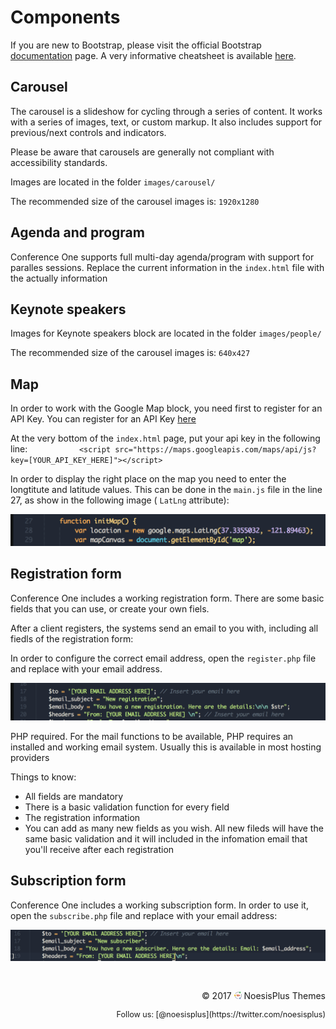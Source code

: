 # Components

If you are new to Bootstrap, please visit the official Bootstrap [documentation](https://v4-alpha.getbootstrap.com/getting-started/introduction/) page. A very informative cheatsheet is available [here](https://hackerthemes.com/bootstrap-cheatsheet/).

## Carousel
The carousel is a slideshow for cycling through a series of content. It works with a series of images, text, or custom markup. It also includes support for previous/next controls and indicators.

Please be aware that carousels are generally not compliant with accessibility standards.

Images are located in the folder `images/carousel/`

The recommended size of the carousel images is: `1920x1280` 

## Agenda and program
Conference One supports full multi-day agenda/program with support for paralles sessions. Replace the current information in the `index.html` file with the actually information 

## Keynote speakers
Images for Keynote speakers block are located in the folder `images/people/`

The recommended size of the carousel images is: `640x427` 


## Map
In order to work with the Google Map block, you need first to register for an API Key. You can register for an API Key [here](https://developers.google.com/maps/documentation/javascript/get-api-key)

At the very bottom of the `index.html` page, put your api key in the following line:
`            <script src="https://maps.googleapis.com/maps/api/js?key=[YOUR_API_KEY_HERE]"></script>
` 

In order to display the right place on the map you need to enter the longtitute and latitude values. This can be done in the `main.js` file in the line 27, as show in the following image ( `LatLng` attribute):

<img src="map.png" />

## Registration form
Conference One includes a working registration form. There are some basic fields that you can use, or create your own fiels. 

After a client registers, the systems send an email to you with, including all fiedls of the registration form:

In order to configure the correct email address, open the `register.php` file and replace with your email address.

<img src="register.png" />

PHP required. For the mail functions to be available, PHP requires an installed and working email system. Usually this is available in most hosting providers

Things to know:
* All fields are mandatory
* There is a basic validation function for every field
* The registration information 
* You can add as many new fields as you wish. All new fileds will have the same basic validation and it will included in the infomation email that you'll receive after each registration

## Subscription form
Conference One includes a working subscription form. In order to use it, open the `subscribe.php` file and replace with your email address:

<img src="subscribe.png" />


<p align="right" style="margin-top:44px">
&copy; 2017 <img src="logo.png" width="12" height="12" /> NoesisPlus Themes
</p>
<p align="right" style="font-size:0.9em">
Follow us: [@noesisplus](https://twitter.com/noesisplus)
</p>